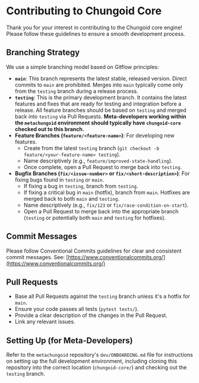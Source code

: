 # Contributing to Chungoid Core

Thank you for your interest in contributing to the Chungoid core engine! Please follow these guidelines to ensure a smooth development process.

## Branching Strategy

We use a simple branching model based on Gitflow principles:

*   **`main`**: This branch represents the latest stable, released version. Direct commits to `main` are prohibited. Merges into `main` typically come only from the `testing` branch during a release process.
*   **`testing`**: This is the primary development branch. It contains the latest features and fixes that are ready for testing and integration before a release. All feature branches should be based on `testing` and merged back into `testing` via Pull Requests. **Meta-developers working within the `metachungoid` environment should typically have `chungoid-core` checked out to this branch.**
*   **Feature Branches (`feature/<feature-name>`)**: For developing new features.
    *   Create from the latest `testing` branch (`git checkout -b feature/<your-feature-name> testing`).
    *   Name descriptively (e.g., `feature/improved-state-handling`).
    *   Once complete, open a Pull Request to merge back into `testing`.
*   **Bugfix Branches (`fix/<issue-number>` or `fix/<short-description>`)**: For fixing bugs found in `testing` or `main`.
    *   If fixing a bug in `testing`, branch from `testing`.
    *   If fixing a critical bug in `main` (hotfix), branch from `main`. Hotfixes are merged back to both `main` and `testing`.
    *   Name descriptively (e.g., `fix/123` or `fix/race-condition-on-start`).
    *   Open a Pull Request to merge back into the appropriate branch (`testing` or potentially both `main` and `testing` for hotfixes).

## Commit Messages

Please follow Conventional Commits guidelines for clear and consistent commit messages. See: [https://www.conventionalcommits.org/](https://www.conventionalcommits.org/)

## Pull Requests

*   Base all Pull Requests against the `testing` branch unless it's a hotfix for `main`.
*   Ensure your code passes all tests (`pytest tests/`).
*   Provide a clear description of the changes in the Pull Request.
*   Link any relevant issues.

## Setting Up (for Meta-Developers)

Refer to the `metachungoid` repository's `dev/ONBOARDING.md` file for instructions on setting up the full development environment, including cloning this repository into the correct location (`chungoid-core/`) and checking out the `testing` branch. 
